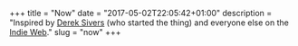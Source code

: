 +++
title = "Now"
date = "2017-05-02T22:05:42+01:00"
description = "Inspired by [Derek Sivers](https://nownownow.com/about) (who started the thing) and everyone else on the [Indie Web](https://indieweb.org/now)."
slug = "now"
+++